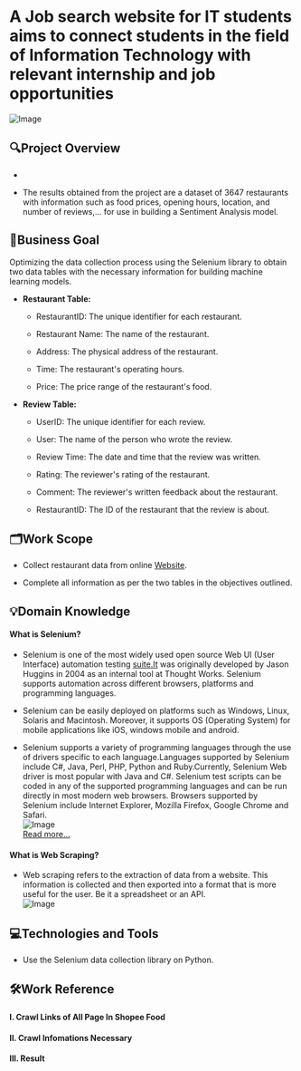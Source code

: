 # **A Job search website for IT students aims to connect students in the field of Information Technology with relevant internship and job opportunities**  
![Image](https://github.com/user-attachments/assets/eb628373-af03-4643-915b-d98985647671)




## **🔍Project Overview**  

-   

- The results obtained from the project are a dataset of 3647 restaurants with information such as food prices, opening hours, location, and number of reviews,… for use in building a Sentiment Analysis model.    


## **📌Business Goal**  

Optimizing the data collection process using the Selenium library to obtain two data tables with the necessary information for building machine learning models.  

- **Restaurant Table:**  
    - RestaurantID: The unique identifier for each restaurant.  

    - Restaurant Name: The name of the restaurant.  

    - Address: The physical address of the restaurant.  

    - Time: The restaurant's operating hours.  

    - Price: The price range of the restaurant's food.  

- **Review Table:**  
    - UserID: The unique identifier for each review.   

    - User: The name of the person who wrote the review.  

    - Review Time: The date and time that the review was written.  

    - Rating: The reviewer's rating of the restaurant.  

    - Comment: The reviewer's written feedback about the restaurant.  
    
    - RestaurantID: The ID of the restaurant that the review is about.  


## **🗂Work Scope**

- Collect restaurant data from online [Website](https://shopeefood.vn/ho-chi-minh/food/deals).  

- Complete all information as per the two tables in the objectives outlined.  


## **💡Domain Knowledge**  

#### **What is Selenium?**

- Selenium is one of the most widely used open source Web UI (User Interface) automation testing [suite.It](http://suite.it/) was originally developed by Jason Huggins in 2004 as an internal tool at Thought Works. Selenium supports automation across different browsers, platforms and programming languages.  

- Selenium can be easily deployed on platforms such as Windows, Linux, Solaris and Macintosh. Moreover, it supports OS (Operating System) for mobile applications like iOS, windows mobile and android.  

- Selenium supports a variety of programming languages through the use of drivers specific to each language.Languages supported by Selenium include C#, Java, Perl, PHP, Python and Ruby.Currently, Selenium Web driver is most popular with Java and C#. Selenium test scripts can be coded in any of the supported programming languages and can be run directly in most modern web browsers. Browsers supported by Selenium include Internet Explorer, Mozilla Firefox, Google Chrome and Safari.  
![Image](https://huynhthaibao.notion.site/image/https%3A%2F%2Fprod-files-secure.s3.us-west-2.amazonaws.com%2F35e3b43e-ce00-46c4-a295-07a0dee3bd1a%2F3f012c0b-53a9-48ca-a3cd-fcc99e4d27a3%2F1_6vHYMhpUPJvnzjH2ZcwMWg.png?table=block&id=356f0b84-5ea2-4a42-8347-6fd205aa5943&spaceId=35e3b43e-ce00-46c4-a295-07a0dee3bd1a&width=2000&userId=&cache=v2)  
[Read more...](https://www.javatpoint.com/selenium-tutorial)  

#### **What is Web Scraping?**  

- Web scraping refers to the extraction of data from a website. This information is collected and then exported into a format that is more useful for the user. Be it a spreadsheet or an API.  
![Image](https://huynhthaibao.notion.site/image/https%3A%2F%2Fprod-files-secure.s3.us-west-2.amazonaws.com%2F35e3b43e-ce00-46c4-a295-07a0dee3bd1a%2Fa9821986-57c9-4a4a-8f7d-85e4e34ade3e%2Ffebf9de6-8a5a-4055-b274-e685485496f5.jpeg?table=block&id=52ffbc9c-f773-42d2-be5f-3e0c9e955597&spaceId=35e3b43e-ce00-46c4-a295-07a0dee3bd1a&width=2000&userId=&cache=v2)


## **💻Technologies and Tools**  

- Use the Selenium data collection library on Python.  


## **🛠Work Reference**  

#### **I. Crawl Links of All Page In Shopee Food**  


#### **II. Crawl Infomations Necessary**  


#### **III. Result**
